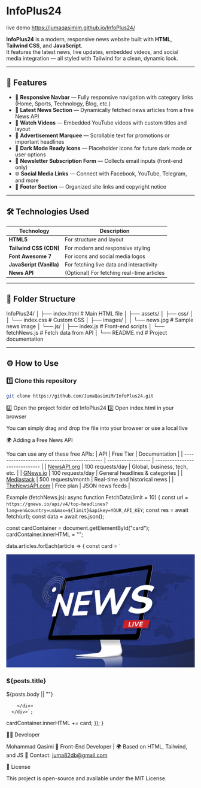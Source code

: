 # InfoPlus24

live demo https://jumaqasimim.github.io/InfoPlus24/

**InfoPlus24** is a modern, responsive news website built with **HTML**, **Tailwind CSS**, and **JavaScript**.  
It features the latest news, live updates, embedded videos, and social media integration — all styled with Tailwind for a clean, dynamic look.

---

## 🚀 Features

- 🧭 **Responsive Navbar** — Fully responsive navigation with category links (Home, Sports, Technology, Blog, etc.)
- 📰 **Latest News Section** — Dynamically fetched news articles from a free News API
- 🎥 **Watch Videos** — Embedded YouTube videos with custom titles and layout
- 💬 **Advertisement Marquee** — Scrollable text for promotions or important headlines
- 🌙 **Dark Mode Ready Icons** — Placeholder icons for future dark mode or user options
- 🧡 **Newsletter Subscription Form** — Collects email inputs (front-end only)
- 🌐 **Social Media Links** — Connect with Facebook, YouTube, Telegram, and more
- 🏁 **Footer Section** — Organized site links and copyright notice

---

## 🛠️ Technologies Used

| Technology               | Description                                |
| ------------------------ | ------------------------------------------ |
| **HTML5**                | For structure and layout                   |
| **Tailwind CSS (CDN)**   | For modern and responsive styling          |
| **Font Awesome 7**       | For icons and social media logos           |
| **JavaScript (Vanilla)** | For fetching live data and interactivity   |
| **News API**             | (Optional) For fetching real-time articles |

---

## 📂 Folder Structure

InfoPlus24/
│
├── index.html # Main HTML file
│
├── assets/
│ ├── css/
│ │ └── index.css # Custom CSS
│ ├── images/
│ │ └── news.jpg # Sample news image
│ └── js/
│ ├── index.js # Front-end scripts
│ └── fetchNews.js # Fetch data from API
│
└── README.md # Project documentation

---

## ⚙️ How to Use

### 1️⃣ Clone this repository

```bash
git clone https://github.com/JumaQasimiM/InfoPlus24.git
```

2️⃣ Open the project folder
cd InfoPlus24
3️⃣ Open index.html in your browser

You can simply drag and drop the file into your browser or use a local live

🌍 Adding a Free News API

You can use any of these free APIs:
| API | Free Tier | Documentation |
| -------------------------------------------- | ------------------ | ------------------------------ |
| [NewsAPI.org](https://newsapi.org) | 100 requests/day | Global, business, tech, etc. |
| [GNews.io](https://gnews.io) | 100 requests/day | General headlines & categories |
| [Mediastack](https://mediastack.com) | 500 requests/month | Real-time and historical news |
| [TheNewsAPI.com](https://www.thenewsapi.com) | Free plan | JSON news feeds |

Example (fetchNews.js):
async function FetchData(limit = 10) {
const url = `https://gnews.io/api/v4/top-headlines?lang=en&country=us&max=${limit}&apikey=YOUR_API_KEY`;
const res = await fetch(url);
const data = await res.json();

const cardContainer = document.getElementById("card");
cardContainer.innerHTML = "";

data.articles.forEach(article => {
const card = `

<div class="bg-white shadow-md rounded-md overflow-hidden">
<img src="assets/images/news.jpg" alt="news" class="w-full h-48 object-cover">
<div class="p-4">
<h3 class="text-lg font-semibold mb-2">${posts.title}</h3>
          <p class="text-gray-600 mb-3">${posts.body || ""}</p>

        </div>
      </div>`;

cardContainer.innerHTML += card;
});
}

🧑‍💻 Developer

Mohammad Qasimi
💼 Front-End Developer | 🌍 Based on HTML, Tailwind, and JS
📧 Contact: juma82db@gmail.com

📜 License

This project is open-source and available under the MIT License.
